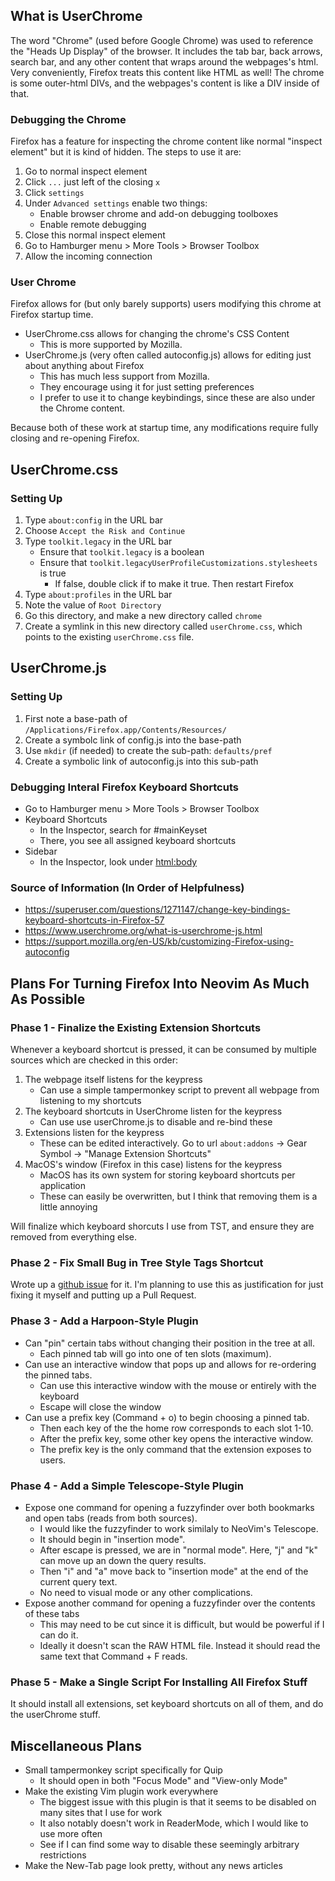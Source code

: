 ## What is UserChrome
The word "Chrome" (used before Google Chrome) was used to reference the "Heads Up Display" of the browser.
It includes the tab bar, back arrows, search bar, and any other content that wraps around the webpages's html.
Very conveniently, Firefox treats this content like HTML as well!
The chrome is some outer-html DIVs, and the webpages's content is like a DIV inside of that.

### Debugging the Chrome
Firefox has a feature for inspecting the chrome content like normal "inspect element" but it is kind of hidden.
The steps to use it are:
1. Go to normal inspect element
2. Click `...` just left of the closing `x`
3. Click `settings`
4. Under `Advanced settings` enable two things:
    - Enable browser chrome and add-on debugging toolboxes
    - Enable remote debugging
5. Close this normal inspect element
6. Go to Hamburger menu > More Tools > Browser Toolbox
7. Allow the incoming connection

### User Chrome
Firefox allows for (but only barely supports) users modifying this chrome at Firefox startup time.
- UserChrome.css allows for changing the chrome's CSS Content
  - This is more supported by Mozilla.
- UserChrome.js (very often called autoconfig.js) allows for editing just about anything about Firefox
  - This has much less support from Mozilla.
  - They encourage using it for just setting preferences
  - I prefer to use it to change keybindings, since these are also under the Chrome content.

Because both of these work at startup time, any modifications require fully closing and re-opening Firefox.


## UserChrome.css
### Setting Up
1. Type `about:config` in the URL bar
2. Choose `Accept the Risk and Continue`
3. Type `toolkit.legacy` in the URL bar
    - Ensure that `toolkit.legacy` is a boolean
    - Ensure that `toolkit.legacyUserProfileCustomizations.stylesheets` is true
      - If false, double click if to make it true. Then restart Firefox
4. Type `about:profiles` in the URL bar
5. Note the value of `Root Directory`
6. Go this directory, and make a new directory called `chrome`
7. Create a symlink in this new directory called `userChrome.css`, which points to the existing `userChrome.css` file.


## UserChrome.js
### Setting Up
1. First note a base-path of `/Applications/Firefox.app/Contents/Resources/`
2. Create a symbolc link of config.js into the base-path
3. Use `mkdir` (if needed) to create the sub-path: `defaults/pref`
4. Create a symbolic link of autoconfig.js into this sub-path

### Debugging Interal Firefox Keyboard Shortcuts
* Go to Hamburger menu > More Tools > Browser Toolbox
* Keyboard Shortcuts
  * In the Inspector, search for #mainKeyset
  * There, you see all assigned keyboard shortcuts
* Sidebar
  * In the Inspector, look under <html:body><hbox><vbox>

### Source of Information (In Order of Helpfulness)
* https://superuser.com/questions/1271147/change-key-bindings-keyboard-shortcuts-in-Firefox-57
* https://www.userchrome.org/what-is-userchrome-js.html
* https://support.mozilla.org/en-US/kb/customizing-Firefox-using-autoconfig

## Plans For Turning Firefox Into Neovim As Much As Possible
### Phase 1 - Finalize the Existing Extension Shortcuts
Whenever a keyboard shortcut is pressed, it can be consumed by multiple sources which are checked in this order:
1. The webpage itself listens for the keypress
    - Can use a simple tampermonkey script to prevent all webpage from listening to my shortcuts
2. The keyboard shortcuts in UserChrome listen for the keypress
    - Can use use userChrome.js to disable and re-bind these
3. Extensions listen for the keypress
    - These can be edited interactively. Go to url `about:addons` -> Gear Symbol -> "Manage Extension Shortcuts"
4. MacOS's window (Firefox in this case) listens for the keypress
    - MacOS has its own system for storing keyboard shortcuts per application
    - These can easily be overwritten, but I think that removing them is a little annoying

Will finalize which keyboard shorcuts I use from TST, and ensure they are removed from everything else.

### Phase 2 - Fix Small Bug in Tree Style Tags Shortcut
Wrote up a [github issue](https://github.com/piroor/treestyletab/issues/3725) for it.
I'm planning to use this as justification for just fixing it myself and putting up a Pull Request.

### Phase 3 - Add a Harpoon-Style Plugin
- Can "pin" certain tabs without changing their position in the tree at all.
  - Each pinned tab will go into one of ten slots (maximum).
- Can use an interactive window that pops up and allows for re-ordering the pinned tabs.
  - Can use this interactive window with the mouse or entirely with the keyboard
  - Escape will close the window
- Can use a prefix key (Command + o) to begin choosing a pinned tab.
  - Then each key of the the home row corresponds to each slot 1-10.
  - After the prefix key, some other key opens the interactive window.
  - The prefix key is the only command that the extension exposes to users.

### Phase 4 - Add a Simple Telescope-Style Plugin
- Expose one command for opening a fuzzyfinder over both bookmarks and open tabs (reads from both sources).
  - I would like the fuzzyfinder to work similaly to NeoVim's Telescope.
  - It should begin in "insertion mode".
  - After escape is pressed, we are in "normal mode". Here, "j" and "k" can move up an down the query results.
  - Then "i" and "a" move back to "insertion mode" at the end of the current query text.
  - No need to visual mode or any other complications.
- Expose another command for opening a fuzzyfinder over the contents of these tabs
  - This may need to be cut since it is difficult, but would be powerful if I can do it.
  - Ideally it doesn't scan the RAW HTML file. Instead it should read the same text that Command + F reads.

### Phase 5 - Make a Single Script For Installing All Firefox Stuff
It should install all extensions, set keyboard shortcuts on all of them, and do the userChrome stuff.

## Miscellaneous Plans
- Small tampermonkey script specifically for Quip
  - It should open in both "Focus Mode" and "View-only Mode"
- Make the existing Vim plugin work everywhere
  - The biggest issue with this plugin is that it seems to be disabled on many sites that I use for work
  - It also notably doesn't work in ReaderMode, which I would like to use more often
  - See if I can find some way to disable these seemingly arbitrary restrictions
- Make the New-Tab page look pretty, without any news articles


